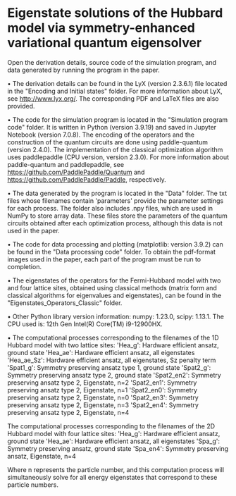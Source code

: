 # Eigenstate solutions of the Hubbard model via symmetry-enhanced variational quantum eigensolver
Open the derivation details, source code of the simulation program, and data generated by running the program in the paper.

&#8226; The derivation details can be found in the LyX (version 2.3.6.1) file located in the "Encoding and Initial states" folder. For more information about LyX, see http://www.lyx.org/. The corresponding PDF and LaTeX files are also provided.

&#8226; The code for the simulation program is located in the "Simulation program code" folder. It is written in Python (version 3.9.19) and saved in Jupyter Notebook (version 7.0.8). The encoding of the operators and the construction of the quantum circuits are done using paddle-quantum (version 2.4.0). The implementation of the classical optimization algorithm uses paddlepaddle (CPU version, version 2.3.0). For more information about paddle-quantum and paddlepaddle, see https://github.com/PaddlePaddle/Quantum and https://github.com/PaddlePaddle/Paddle, respectively.

&#8226; The data generated by the program is located in the "Data" folder. The txt files whose filenames contain 'parameters' provide the parameter settings for each process. The folder also includes .npy files, which are used in NumPy to store array data. These files store the parameters of the quantum circuits obtained after each optimization process, although this data is not used in the paper.

&#8226; The code for data processing and plotting (matplotlib: version 3.9.2) can be found in the "Data processing code" folder. To obtain the pdf-format images used in the paper, each part of the program must be run to completion.

&#8226; The eigenstates of the operators for the Fermi-Hubbard model with two and four lattice sites, obtained using classical methods (matrix form and classical algorithms for eigenvalues and eigenstates), can be found in the "Eigenstates_Operators_Classic" folder.

&#8226; Other Python library version information: numpy: 1.23.0, scipy: 1.13.1. The CPU used is: 12th Gen Intel(R) Core(TM) i9-12900HX.

&#8226; The computational processes corresponding to the filenames of the 1D Hubbard model with two lattice sites:
'Hea_g': Hardware efficient ansatz, ground state
'Hea_ae': Hardware efficient ansatz, all eigenstates
'Hea_ae_Sz': Hardware efficient ansatz, all eigenstates, Sz penalty term
'Spat1_g': Symmetry preserving ansatz type 1, ground state
'Spat2_g': Symmetry preserving ansatz type 2, ground state
'Spat2_en2': Symmetry preserving ansatz type 2, Eigenstate, n=2
'Spat2_en1': Symmetry preserving ansatz type 2, Eigenstate, n=1
'Spat2_en0': Symmetry preserving ansatz type 2, Eigenstate, n=0
'Spat2_en3': Symmetry preserving ansatz type 2, Eigenstate, n=3
'Spat2_en4': Symmetry preserving ansatz type 2, Eigenstate, n=4

The computational processes corresponding to the filenames of the 2D Hubbard model with four lattice sites:
'Hea_g': Hardware efficient ansatz, ground state
'Hea_ae': Hardware efficient ansatz, all eigenstates
'Spa_g': Symmetry preserving ansatz, ground state
'Spa_en4': Symmetry preserving ansatz, Eigenstate, n=4

Where n represents the particle number, and this computation process will simultaneously solve for all energy eigenstates that correspond to these particle numbers.

